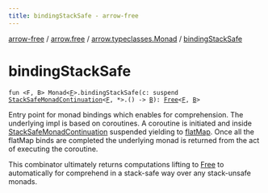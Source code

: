 ```yaml
---
title: bindingStackSafe - arrow-free
---
```


[arrow-free](../../index.html) / [arrow.free](../index.html) / [arrow.typeclasses.Monad](index.html) / [bindingStackSafe](./binding-stack-safe.html)

# bindingStackSafe

`fun <F, B> Monad<`[`F`](binding-stack-safe.html#F)`>.bindingStackSafe(c: suspend `[`StackSafeMonadContinuation`](../-stack-safe-monad-continuation/index.html)`<`[`F`](binding-stack-safe.html#F)`, *>.() -> `[`B`](binding-stack-safe.html#B)`): `[`Free`](../-free/index.html)`<`[`F`](binding-stack-safe.html#F)`, `[`B`](binding-stack-safe.html#B)`>`

Entry point for monad bindings which enables for comprehension. The underlying impl is based on coroutines.
A coroutine is initiated and inside [StackSafeMonadContinuation](../-stack-safe-monad-continuation/index.html) suspended yielding to [flatMap](../arrow.-kind/flat-map.html). Once all the flatMap binds are completed
the underlying monad is returned from the act of executing the coroutine.

This combinator ultimately returns computations lifting to [Free](../-free/index.html) to automatically for comprehend in a stack-safe way
over any stack-unsafe monads.

